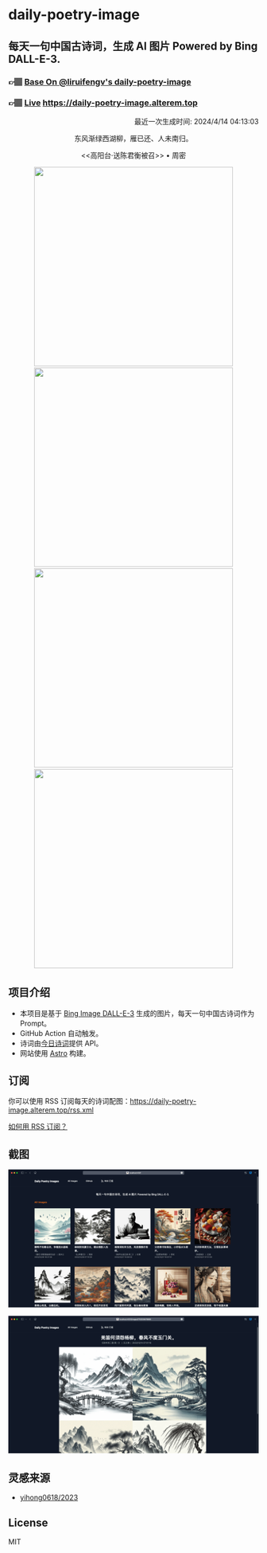 
# daily-poetry-image

## 每天一句中国古诗词，生成 AI 图片 Powered by Bing DALL-E-3.

### 👉🏽 [Base On @liruifengv's daily-poetry-image](https://github.com/liruifengv/daily-poetry-image)

### 👉🏽 [Live](https://daily-poetry-image.alterem.top/) https://daily-poetry-image.alterem.top

<p align="right">
  最近一次生成时间: 2024/4/14 04:13:03
</p>
<p align="center">
东风渐绿西湖柳，雁已还、人未南归。
</p>
<p align="center">
<<高阳台·送陈君衡被召>> • 周密
</p>
<p align="center">
<img src="https://tse1.mm.bing.net/th/id/OIG3.4ghYOCi13S7VPYd13_f1" height="400" width="400" />
<img src="https://tse1.mm.bing.net/th/id/OIG3.FDBcjK9abo6_ZXBDOZwx" height="400" width="400" />
<img src="https://tse4.mm.bing.net/th/id/OIG3.jD_W_2yVTgxElPUpeCyk" height="400" width="400" />
<img src="https://tse3.mm.bing.net/th/id/OIG3.s5g18WAjByKBOk7tk6Ei" height="400" width="400" />
</p>

## 项目介绍

-   本项目是基于 [Bing Image DALL-E-3](https://www.bing.com/images/create) 生成的图片，每天一句中国古诗词作为 Prompt。
-   GitHub Action 自动触发。
-   诗词由[今日诗词](https://www.jinrishici.com/)提供 API。
-   网站使用 [Astro](https://astro.build) 构建。

## 订阅

你可以使用 RSS 订阅每天的诗词配图：https://daily-poetry-image.alterem.top/rss.xml

[如何用 RSS 订阅？](https://zhuanlan.zhihu.com/p/55026716)

## 截图

![图片列表](./screenshots/Snipaste_2023-12-28_21-00-26.png)

![图片详情](./screenshots/Snipaste_2023-12-28_21-00-53.png)

## 灵感来源

-   [yihong0618/2023](https://github.com/yihong0618/2023)

## License

MIT
